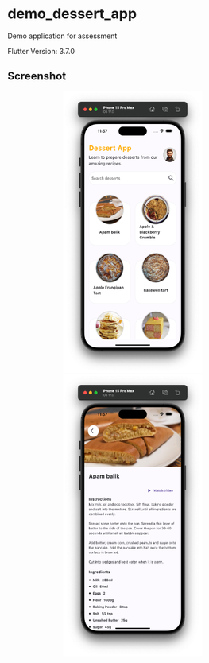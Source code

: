 # demo_dessert_app

Demo application for assessment

Flutter Version: 3.7.0

## Screenshot
<p align="center">
  <img width="280" height="567" src="https://github.com/cs-onah/dessert-demo-app/blob/main/doc/s1.png">
  <img width="280" height="567" src="https://github.com/cs-onah/dessert-demo-app/blob/main/doc/s2.png">
</p>

